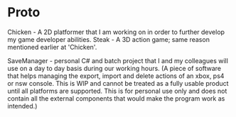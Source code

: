 # Proto
Chicken - A 2D platformer that I am working on in order to further develop my game developer abilities.
Steak - A 3D action game; same reason mentioned earlier at 'Chicken'.

SaveManager - personal C# and batch project that I and my colleagues will use on a day to day basis during our working hours.
(A piece of software that helps managing the export, import and delete actions of an xbox, ps4 or nsw console. 
This is WIP and cannot be treated as a fully usable product until all platforms are supported. 
This is for personal use only and does not contain all the external components that would make the program work as intended.)
